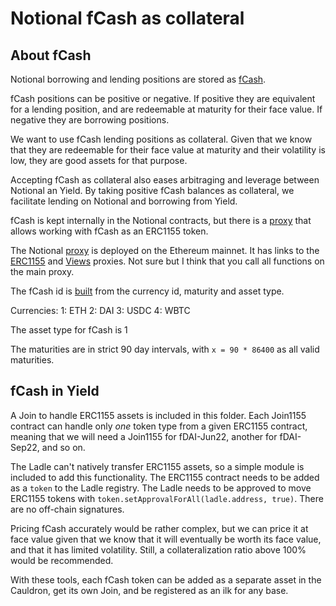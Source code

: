# Notional fCash as collateral

## About fCash
Notional borrowing and lending positions are stored as [fCash](https://docs.notional.finance/notional-v2/notional-v2-basics/fcash).

fCash positions can be positive or negative. If positive they are equivalent for a lending position, and are redeemable at maturity for their face value. If negative they are borrowing positions.

We want to use fCash lending positions as collateral. Given that we know that they are redeemable for their face value at maturity and their volatility is low, they are good assets for that purpose.

Accepting fCash as collateral also eases arbitraging and leverage between Notional an Yield. By taking positive fCash balances as collateral, we facilitate lending on Notional and borrowing from Yield.

fCash is kept internally in the Notional contracts, but there is a [proxy](https://github.com/notional-finance/contracts-v2/blob/master/contracts/external/actions/ERC1155Action.sol) that allows working with fCash as an ERC1155 token.

The Notional [proxy](0x1344A36A1B56144C3Bc62E7757377D288fDE0369) is deployed on the Ethereum mainnet. It has links to the [ERC1155](0xffd7531ed937f703b269815950cb75bdaaa341c9) and [Views](0xde14d5f07456c86f070c108a04ae2fafdbd2a939) proxies. Not sure but I think that you call all functions on the main proxy.

The fCash id is [built](https://github.com/notional-finance/contracts-v2/blob/master/contracts/internal/portfolio/TransferAssets.sol#L17-L47) from the currency id, maturity and asset type.

Currencies:
1: ETH
2: DAI
3: USDC
4: WBTC

The asset type for fCash is 1

The maturities are in strict 90 day intervals, with `x = 90 * 86400` as all valid maturities.

## fCash in Yield
A Join to handle ERC1155 assets is included in this folder. Each Join1155 contract can handle only *one* token type from a given ERC1155 contract, meaning that we will need a Join1155 for fDAI-Jun22, another for fDAI-Sep22, and so on.

The Ladle can't natively transfer ERC1155 assets, so a simple module is included to add this functionality. The ERC1155 contract needs to be added as a `token` to the Ladle registry. The Ladle needs to be approved to move ERC1155 tokens with `token.setApprovalForAll(ladle.address, true)`. There are no off-chain signatures.

Pricing fCash accurately would be rather complex, but we can price it at face value given that we know that it will eventually be worth its face value, and that it has limited volatility. Still, a collateralization ratio above 100% would be recommended.

With these tools, each fCash token can be added as a separate asset in the Cauldron, get its own Join, and be registered as an ilk for any base.